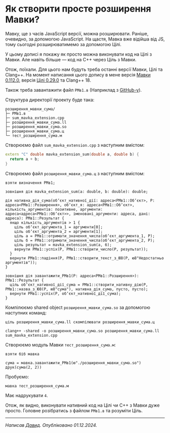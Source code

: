 # Як створити просте розширення Мавки?

<subject>Мавку</subject>, ще з часів JavaScript версії, можна розширювати. Раніше, очевидно, за допомогою JavaScript. На
щастя, <subject>Мавка</subject> вже відійша від JS, тому сьогодні розширюватимемо за допомогою <subject>Цілі</subject>.

У цьому дописі я покажу як просто можна виконувати код на <subject>Цілі</subject> з <subject>Мавки</subject>. Але навіть
більше — код на C++ через <subject>Ціль</subject> з <subject>Мавки</subject>.

Отож, поїхали. Для цього нам будуть треба останні версії <subject>Мавки</subject>, <subject>Цілі</subject> та Clang++.
На момент написання
цього допису в мене
версія <subject>[Мавки 0.112.0](https://xn--80ae5bu9f.xn--80aaf6ah.xn--j1amh/%D0%B2%D0%B8%D0%BF%D1%83%D1%81%D0%BA-%D0%BC%D0%B0%D0%B2%D0%BA%D0%B8-0.112.0.html)</subject>,
версія <subject>[Цілі 0.29.0](https://xn--80ae5bu9f.xn--k1avt2b.xn--j1amh/%D0%B2%D0%B8%D0%BF%D1%83%D1%81%D0%BA-%D1%86%D1%96%D0%BB%D1%96-0.29.0.html)</subject>
та Clang++ 18.

Також треба завантажити файл `РМв1.в`
(Наприклад з [GitHub-у](https://github.com/mavka-ukr/mavka/blob/main/%D0%A0%D0%9C%D0%B21/%D0%A0%D0%9C%D0%B21.%D0%B2)).

Структура директорії проекту буде така:

```
розширення_мавки_сума/
├─ РМв1.в
├─ sum_mavka_extension.cpp
├─ розширення_мавки_сума.ll
├─ розширення_мавки_сума.so
├─ розширення_мавки_сума.ц
└─ тест_розширення_сума.м
```

Створюємо файл `sum_mavka_extension.cpp` з наступним вмістом:

```cpp
extern "C" double mavka_extension_sum(double a, double b) {
  return a + b;
}
```

Створюємо файл `розширення_мавки_сума.ц` з наступним вмістом:

```tsil
взяти визначення РМв1;

зовнішня дія mavka_extension_sum(a: double, b: double): double;

дія нативна_дія_сума(обʼєкт_нативної_дії: адреса<РМв1::Обʼєкт>, Р: адреса<РМв1::Розширення>, обʼєкт_я: адреса<РМв1::Обʼєкт>, кількість_аргументів: позитивне, аргументи: адреса<адреса<РМв1::Обʼєкт>>, іменовані_аргументи: адреса, дані: адреса): РМв1::Результат {
  якщо кількість_аргументів > 1 {
    ціль обʼєкт_аргумента_1 = аргументи[0];
    ціль обʼєкт_аргумента_2 = аргументи[1];
    ціль а = РМв1::отримати_значення_числа(обʼєкт_аргумента_1, Р);
    ціль б = РМв1::отримати_значення_числа(обʼєкт_аргумента_2, Р);
    ціль результат = mavka_extension_sum(а, б);
    вернути РМв1::успіх(Р, РМв1::створити_число(Р, результат));
  }
  вернути РМв1::падіння(Р, РМв1::створити_текст_з_Ю8(Р, ю8"Недостатньо аргументів"));
}

зовнішня дія завантажити_РМв1(Р: адреса<РМв1::Розширення>): РМв1::Результат {
  ціль обʼєкт_нативної_дії_сума = РМв1::створити_нативну_дію(Р, РМв1::назва_з_Ю8(Р, ю8"сума"), нативна_дія_сума, пусто, пусто);
  вернути РМв1::успіх(Р, обʼєкт_нативної_дії_сума);
}
```

Компілюємо shared object `розширення_мавки_сума.so` за допомогою наступних команд:

```shell
ціль розширення_мавки_сума.ll скомпілювати розширення_мавки_сума.ц
```

```shell
clang++ -shared -o розширення_мавки_сума.so розширення_мавки_сума.ll sum_mavka_extension.cpp
```

Створюємо модуль <subject>Мавки</subject> `тест_розширення_сума.м`:

```мавка
взяти біб мавка

сума = мавка.завантажити_РМв1(ю"./розширення_мавки_сума.so")
друк(сума(2, 2))
```

Пробуємо:

```shell
мавка тест_розширення_сума.м
```

Має надрукувати `4`.

Отож, як видно, виконувати нативний код на <subject>Цілі</subject> чи C++ з <subject>Мавки</subject> дуже просто.
Головне розібратись з файлом `РМв1.в` та розуміти <subject>Ціль</subject>.

---

_Написав [Давид](https://кдб.укр). Опубліковано 01.12.2024._